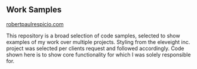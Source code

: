 ## Work Samples

[robertpaulrespicio.com](robertpaulrespicio.com)

This repository is a broad selection of code samples, selected to show examples of my work over multiple projects. Styling from the eleveight inc. project was selected per clients request and followed accordingly. Code shown here is to show core functionality for which I was solely responsible for.
